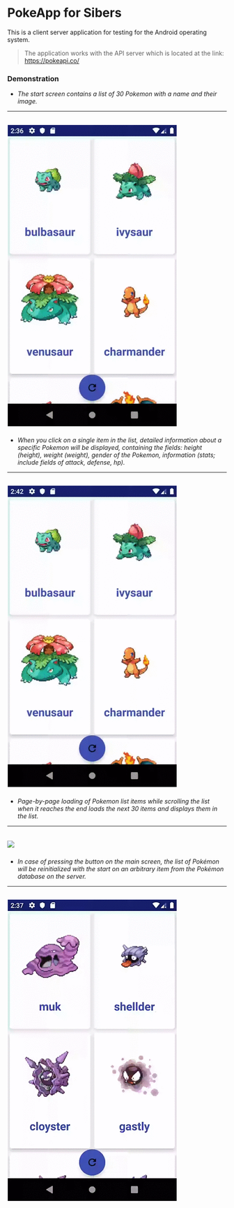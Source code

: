 # PokeApp for Sibers

This is a client server application for testing for the Android operating system.

  
> The application works 
> with the API server
>  which is located at the link:
> https://pokeapi.co/ 

### Demonstration
- *The start screen contains a list of 30 Pokemon with a name and their image.*
---
  ![](gif/30poke.gif)
  ---
- *When you click on a single item in the list, detailed information about a specific Pokemon will be displayed, containing the fields: height (height), weight (weight), gender of the Pokemon, information (stats; include fields of attack, defense, hp).*
---
![](gif/detail_poke.gif)
---
- *Page-by-page loading of Pokemon list items while scrolling the list when it reaches the end loads the next 30 items and displays them in the list.*
---
![](gif/load_more.gif)
---
- *In case of pressing the button on the main screen, the list of Pokémon will be reinitialized with the start on an arbitrary item from the Pokémon database on the server.*
---
![](gif/random.gif)
---
